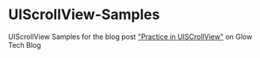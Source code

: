 UIScrollView-Samples
====================

UIScrollView Samples for the blog post ["Practice in UISCrollView"](http://tech.glowing.com/cn/practice-in-uiscrollview/) on Glow Tech Blog
